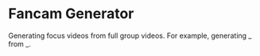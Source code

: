 # Fancam Generator
Generating focus videos from full group videos. For example, generating _ from _.
